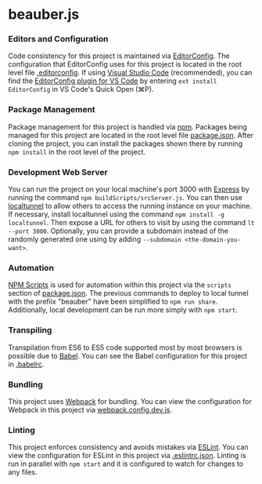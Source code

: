 # beauber.js

### Editors and Configuration
Code consistency for this project is maintained via [EditorConfig](https://editorconfig.org). The configuration that EditorConfig uses for this project is located in the root level file [.editorconfig](https://github.com/reecealanboyd/beauber.js/blob/master/.editorconfig).
If using [Visual Studio Code](https://code.visualstudio.com) (recommended), you can find the [EditorConfig plugin for VS Code](https://marketplace.visualstudio.com/itemdetails?itemName=EditorConfig.EditorConfig) by entering `ext install EditorConfig` in VS Code's Quick Open (⌘P).

### Package Management
Package management for this project is handled via [npm](https://www.npmjs.com). Packages being managed for this project are located in the root level file [package.json](https://github.com/reecealanboyd/beauber.js/blob/master/package.json). After cloning the project, you can install the packages shown there by running `npm install` in the root level of the project.

### Development Web Server
You can run the project on your local machine's port 3000 with [Express](https://expressjs.com/) by running the command `npm buildScripts/srcServer.js`. You can then use [localtunnel](https://github.com/localtunnel/localtunnel) to allow others to access the running instance on your machine. If necessary, install localtunnel using the command `npm install -g localtunnel`. Then expose a URL for others to visit by using the command `lt --port 3000`. Optionally, you can provide a subdomain instead of the randomly generated one using by adding `--subdomain <the-domain-you-want>`.

### Automation
[NPM Scripts](https://docs.npmjs.com/misc/scripts) is used for automation within this project via the `scripts` section of [package.json](https://github.com/reecealanboyd/beauber.js/blob/master/package.json). The previous commands to deploy to local tunnel with the prefiix "beauber" have been simplified to `npm run share`. Additionally, local development can be run more simply with `npm start`.

### Transpiling
Transpilation from ES6 to ES5 code supported most by most browsers is possible due to [Babel](https://babeljs.io/). You can see the Babel configuration for this project in [.babelrc](https://github.com/reecealanboyd/beauber.js/blob/master/.babelrc).

### Bundling
This project uses [Webpack](https://webpack.js.org/) for bundling. You can view the configuration for Webpack in this project via [webpack.config.dev.js](https://github.com/reecealanboyd/beauber.js/blob/master/webpack.config.dev.js).

### Linting
This project enforces consistency and avoids mistakes via [ESLint](https://eslint.org/). You can view the configuration for ESLint in this project via [.eslintrc.json](https://github.com/reecealanboyd/beauber.js/blob/master/.eslintrc.json). Linting is run in parallel with `npm start` and it is configured to watch for changes to any files.
